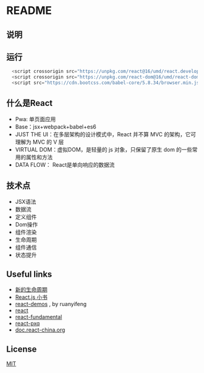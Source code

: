 # README

## 说明

## 运行

````js
  <script crossorigin src="https://unpkg.com/react@16/umd/react.development.js"></script>
  <script crossorigin src="https://unpkg.com/react-dom@16/umd/react-dom.development.js"></script>
  <script src="https://cdn.bootcss.com/babel-core/5.8.34/browser.min.js"></script>
````
## 什么是React

- Pwa: 单页面应用
- Base：jsx+webpack+babel+es6
- JUST THE UI：在多层架构的设计模式中，React 并不算 MVC 的架构，它可理解为 MVC 的 V 层
- VIRTUAL DOM：虚拟DOM，是轻量的 js 对象，只保留了原生 dom 的一些常用的属性和方法
- DATA FLOW： React是单向响应的数据流

## 技术点

- JSX语法
- 数据流
- 定义组件
- Dom操作
- 组件渲染
- 生命周期
- 组件通信
- 状态提升

## Useful links

- [新的生命周期](https://react.docschina.org/docs/react-component.html)
- [React.js 小书](http://huziketang.mangojuice.top/books/react/)
- [react-demos](https://github.com/ruanyf/react-demos) , by ruanyifeng
- [react](https://github.com/dk-lan/react)
- [react-fundamental](https://github.com/GuoYongfeng/react-fundamental)
- [react-pxq](https://github.com/bailicangdu/react-pxq)
- [doc.react-china.org](https://doc.react-china.org/)

## License

[MIT](http://opensource.org/licenses/MIT)

 

